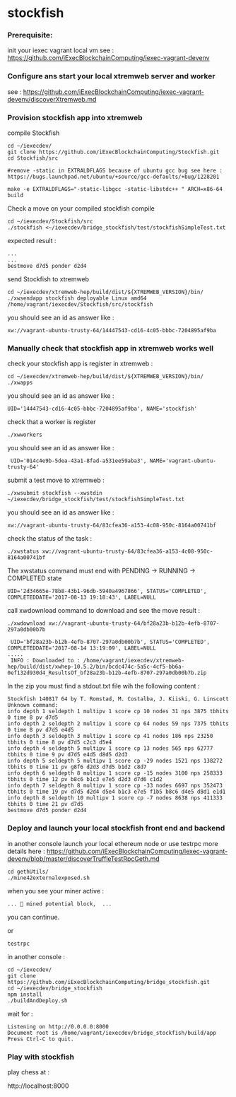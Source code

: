 # stockfish


### Prerequisite:

init your iexec vagrant local vm see :
https://github.com/iExecBlockchainComputing/iexec-vagrant-devenv


### Configure ans start your local xtremweb server and worker

see : https://github.com/iExecBlockchainComputing/iexec-vagrant-devenv/discoverXtremweb.md

### Provision stockfish app into xtremweb

compile Stockfish
```
cd ~/iexecdev/
git clone https://github.com/iExecBlockchainComputing/Stockfish.git
cd Stockfish/src

#remove -static in EXTRALDFLAGS because of ubuntu gcc bug see here : https://bugs.launchpad.net/ubuntu/+source/gcc-defaults/+bug/1228201

make -e EXTRALDFLAGS="-static-libgcc -static-libstdc++ " ARCH=x86-64 build

```

Check a move on your compiled stockfish compile

```
cd ~/iexecdev/Stockfish/src
./stockfish <~/iexecdev/bridge_stockfish/test/stockfishSimpleTest.txt
```
expected result :

```
...
...
bestmove d7d5 ponder d2d4
```

send Stockfish to xtremweb
```
cd ~/iexecdev/xtremweb-hep/build/dist/${XTREMWEB_VERSION}/bin/
./xwsendapp stockfish deployable Linux amd64 /home/vagrant/iexecdev/Stockfish/src/stockfish

```
you should see an id as answer like :
```
xw://vagrant-ubuntu-trusty-64/14447543-cd16-4c05-bbbc-7204895af9ba
```


### Manually check that stockfish app in xtremweb works well
 
check your stockfish app is register in xtremweb :
```
cd ~/iexecdev/xtremweb-hep/build/dist/${XTREMWEB_VERSION}/bin/
./xwapps
```
you should see an id as answer like :
```
UID='14447543-cd16-4c05-bbbc-7204895af9ba', NAME='stockfish'
```
check that a worker is register 
```
./xwworkers
```
you should see an id as answer like :
```
 UID='014c4e9b-5dea-43a1-8fad-a531ee59aba3', NAME='vagrant-ubuntu-trusty-64'
```

submit a test move to xtremweb :
```
./xwsubmit stockfish --xwstdin ~/iexecdev/bridge_stockfish/test/stockfishSimpleTest.txt

```
you should see an id as answer like :
```
xw://vagrant-ubuntu-trusty-64/83cfea36-a153-4c08-950c-8164a00741bf
```
check the status of the task :
```
./xwstatus xw://vagrant-ubuntu-trusty-64/83cfea36-a153-4c08-950c-8164a00741bf
```

The xwstatus command must end with PENDING -> RUNNING -> COMPLETED state
```
UID='2d34665e-78b8-43b1-96db-5940a4967866', STATUS='COMPLETED', COMPLETEDDATE='2017-08-13 19:18:43', LABEL=NULL
```

call xwdownload command to download and see the move result :
```
./xwdownload xw://vagrant-ubuntu-trusty-64/bf28a23b-b12b-4efb-8707-297a0db00b7b
```

```
 UID='bf28a23b-b12b-4efb-8707-297a0db00b7b', STATUS='COMPLETED', COMPLETEDDATE='2017-08-14 13:19:09', LABEL=NULL
.....
 INFO : Downloaded to : /home/vagrant/iexecdev/xtremweb-hep/build/dist/xwhep-10.5.2/bin/bcdc474c-5a5c-4cf5-bb6a-0ef132d930d4_ResultsOf_bf28a23b-b12b-4efb-8707-297a0db00b7b.zip
```

In the zip you must find a stdout.txt file wih the following content :
```
Stockfish 140817 64 by T. Romstad, M. Costalba, J. Kiiski, G. Linscott
Unknown command:
info depth 1 seldepth 1 multipv 1 score cp 10 nodes 31 nps 3875 tbhits 0 time 8 pv d7d5
info depth 2 seldepth 2 multipv 1 score cp 64 nodes 59 nps 7375 tbhits 0 time 8 pv d7d5 e4d5
info depth 3 seldepth 3 multipv 1 score cp 41 nodes 186 nps 23250 tbhits 0 time 8 pv d7d5 c2c3 d5e4
info depth 4 seldepth 5 multipv 1 score cp 13 nodes 565 nps 62777 tbhits 0 time 9 pv d7d5 e4d5 d8d5 d2d3
info depth 5 seldepth 5 multipv 1 score cp -29 nodes 1521 nps 138272 tbhits 0 time 11 pv g8f6 d2d3 d7d5 b1d2 c8d7
info depth 6 seldepth 8 multipv 1 score cp -15 nodes 3100 nps 258333 tbhits 0 time 12 pv b8c6 b1c3 e7e5 d2d3 d7d6 c1d2
info depth 7 seldepth 8 multipv 1 score cp -33 nodes 6697 nps 352473 tbhits 0 time 19 pv d7d5 d2d4 d5e4 b1c3 e7e5 f1b5 b8c6 d4e5 d8d1 e1d1
info depth 8 seldepth 10 multipv 1 score cp -7 nodes 8638 nps 411333 tbhits 0 time 21 pv d7d5
bestmove d7d5 ponder d2d4
```

### Deploy and launch your local stockfish front end and backend

in another console launch your local ethereum node or use testrpc
more details here :
https://github.com/iExecBlockchainComputing/iexec-vagrant-devenv/blob/master/discoverTruffleTestRpcGeth.md
```
cd gethUtils/
./mine42externalexposed.sh
```
when you see your miner active :
```
... 🔨 mined potential block,  ...
```
you can continue.

or 
```
testrpc
```


in another console  :
```
cd ~/iexecdev/
git clone https://github.com/iExecBlockchainComputing/bridge_stockfish.git
cd ~/iexecdev/bridge_stockfish
npm install
./buildAndDeploy.sh  

```

wait for : 
```
Listening on http://0.0.0.0:8000
Document root is /home/vagrant/iexecdev/bridge_stockfish/build/app
Press Ctrl-C to quit.
```

### Play with stockfish 

play chess at : 

http://localhost:8000